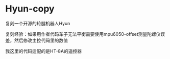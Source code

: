# Hyun-copy
复刻一个开源的轮腿机器人Hyun

复刻经验：如果用作者代码车子无法平衡需要使用mpu6050-offset测量陀螺仪误差，然后修改主控代码里的数值

我这里的代码适配的是HT-8A的遥控器

